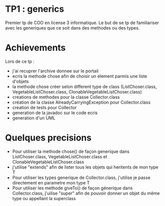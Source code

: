 # TP1 : generics

Premier tp de COO en license 3 informatique. Le but de se tp de familiariser avec les generiques que ce soit dans des methodes ou des types.

# Achievements

Lors de ce tp :
* j'ai recuprer l'archive donnee sur le portail 
* ecris la methode chose afin de choisir un element parmis une liste d'objets
* la methode chose créer selon different type de class (ListChoser.class, VegetableListChoser.class, ClonableVegetableListChoser.class)
* creations de methodes pour la classe Collector.class
* création de la classe AlreadyCarryingException pour Collector.class
* creation de tests pour Collector
* generation de la javadoc sur le code ecris
* generation d'un UML

# Quelques precisions

* Pour utiliser la methode chose() de façon generique dans ListChoser.class, VegetableListChoser.class et ClonableVegetableListChoser.class
* j'utilise "extends" afin de lister tous les objets qui heritents de mon type T
* Pour utiliser les types generique de Collector.class, j'utilise je passe directement en parametre mon type T
* Pour utiliser les methode giveTo() de façon génerique dans Collector.class, j'uilise "super" afin de pouvoir donner un objet du même type ou appellant la superclass



